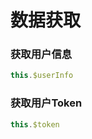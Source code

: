 # 数据获取

### 获取用户信息

```javascript
this.$userInfo
```

### 获取用户Token

```javascript
this.$token
```

